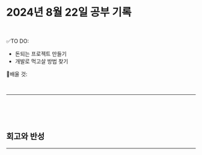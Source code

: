 # 2024년 8월 22일 공부 기록 

<br>

✅TO DO: 

- 돈되는 프로젝트 만들기
- 개발로 먹고살 방법 찾기


💭배울 것:


<br>

---






<br><br><br>





## 회고와 반성

---

